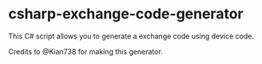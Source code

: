 ﻿# csharp-exchange-code-generator
This C# script allows you to generate a exchange code using device code. 

Credits to @Kian738 for making this generator.
